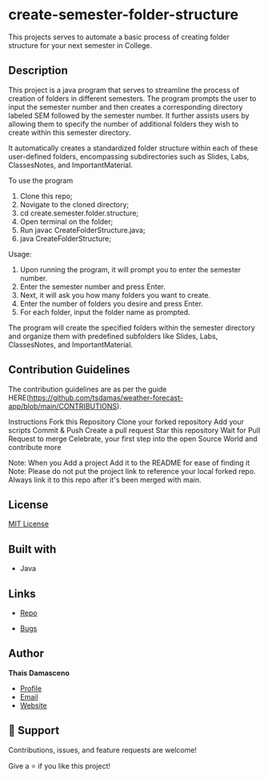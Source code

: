 # create-semester-folder-structure

This projects serves to automate a basic process of creating folder structure for your next semester in College. 

## Description

This project is a java program that serves to streamline the process of creation of folders in different semesters. The program prompts the user to input the semester number and then creates a corresponding directory labeled SEM followed by the semester number. It further assists users by allowing them to specify the number of additional folders they wish to create within this semester directory.

It automatically creates a standardized folder structure within each of these user-defined folders, encompassing subdirectories such as Slides, Labs, ClassesNotes, and ImportantMaterial. 

To use the program

1. Clone this repo;
2. Novigate to the cloned directory;
3. cd create.semester.folder.structure;
4. Open terminal on the folder;
5. Run javac CreateFolderStructure.java;
6. java CreateFolderStructure;

Usage:

1. Upon running the program, it will prompt you to enter the semester number.
2. Enter the semester number and press Enter.
3. Next, it will ask you how many folders you want to create.
4. Enter the number of folders you desire and press Enter.
5. For each folder, input the folder name as prompted.

The program will create the specified folders within the semester directory and organize them with predefined subfolders like Slides, Labs, ClassesNotes, and ImportantMaterial.

## Contribution Guidelines

The contribution guidelines are as per the guide HERE(https://github.com/tsdamas/weather-forecast-app/blob/main/CONTRIBUTIONS).

Instructions Fork this Repository Clone your forked repository Add your scripts Commit & Push Create a pull request Star this repository Wait for Pull Request to merge Celebrate, your first step into the open Source World and contribute more

Note: When you Add a project Add it to the README for ease of finding it Note: Please do not put the project link to reference your local forked repo. Always link it to this repo after it's been merged with main.

## License

[MIT License](https://choosealicense.com/licenses/mit/)

## Built with 

- Java

## Links

- [Repo](https://github.com/tsdamas/create-semester-folder-structure "<create-semester-folder-structure> Repo")

- [Bugs](https://github.com/tsdamas/create-semester-folder-structure/issues "Issues Page")

## Author

**Thais Damasceno**

- [Profile](https://github.com/tsdamas "Thais Damasceno")
- [Email](mailto:tssdamasceno@gmail.com?subject=Hi "Hi!")
- [Website](https://stoic-mclean-831fce.netlify.app "Welcome")

## 🤝 Support

Contributions, issues, and feature requests are welcome!

Give a ⭐️ if you like this project!
